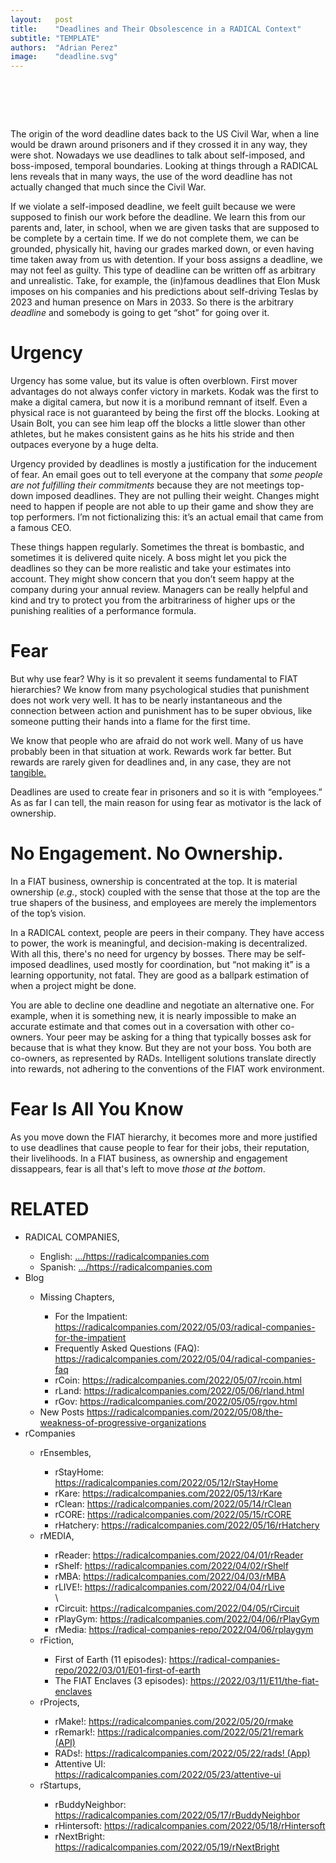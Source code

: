 ```yaml
---
layout:   post
title:    "Deadlines and Their Obsolescence in a RADICAL Context"
subtitle: "TEMPLATE"
authors:  "Adrian Perez"
image:    "deadline.svg"
---
```


<div style="display:none;">
 <p>The origin of the word deadline dates back to the US Civil War, when a line would be drawn around prisoners and if they crossed it in any way, they were shot. We are still prisoners getting &ldquo;shot&rdquo; for going over arbitrary deadlines.</p>
</div>

<h1>&nbsp;</h1>
 <p>The origin of the word deadline dates back to the US Civil War, when a line would be drawn around prisoners and if they crossed it in any way, they were shot. Nowadays we use deadlines to talk about self-imposed, and boss-imposed, temporal boundaries. Looking at things through a <span class="_paradigm">RADICAL</span> lens reveals that in many ways, the use of the word deadline has not actually changed that much since the Civil War.</p>
 <p>If we violate a self-imposed deadline, we feelt guilt because we were supposed to finish our work before the deadline. We learn this from our parents and, later, in school, when we are given tasks that are supposed to be complete by a certain time. If we do not complete them, we can be grounded, physically hit, having our grades marked down, or even having time taken away from us with detention. If your boss assigns a deadline, we may not feel as guilty. This type of deadline can be written off as arbitrary and unrealistic. Take, for example, the (in)famous deadlines that Elon Musk imposes on his companies and his predictions about self-driving Teslas by 2023 and human presence on Mars in 2033. So there is the arbitrary <em>deadline</em> and somebody is going to get  &ldquo;shot&rdquo; for going over it.</p>

 <h1>Urgency</h1>
 <p>Urgency has some value, but its value is often overblown. First mover advantages do not always confer victory in markets. Kodak was the first to make a digital camera, but now it is a moribund remnant of itself. Even a physical race is not guaranteed by being the first off the blocks. Looking at Usain Bolt, you can see him leap off the blocks a little slower than other athletes, but he makes consistent gains as he hits his stride and then outpaces everyone by a huge delta.</p>
 <p>Urgency provided by deadlines is mostly a justification for the inducement of fear. An email goes out to tell everyone at the company that <em>some people are not fulfilling their commitments</em> because they are not meetings top-down imposed deadlines. They are not pulling their weight. Changes might need to happen if people are not able to up their game and show they are top performers. I’m not fictionalizing this: it’s an actual email that came from a famous CEO.</p>
 <p>These things happen regularly. Sometimes the threat is bombastic, and sometimes it is delivered quite nicely. A boss might let you pick the deadlines so they can be more realistic and take your estimates into account. They might show concern that you don’t seem happy at the company during your annual review. Managers can be really helpful and kind and try to protect you from the arbitrariness of higher ups or the punishing realities of a performance formula.</p>

 <h1>Fear</h1>
 <p>But why use fear? Why is it so prevalent it seems fundamental to <span class="_paradigm">FIAT</span> hierarchies? We know from many psychological studies that punishment does not work very well. It has to be nearly instantaneous and the connection between action and punishment has to be super obvious, like someone putting their hands into a flame for the first time.</p>
 <p>We know that people who are afraid do not work well. Many of us have probably been in that situation at work. Rewards work far better. But rewards are rarely given for deadlines and, in any case, they are not <a href="https://radicalcompanies.com/2022/08/09/rads-validated.html">tangible.</a></p>
 <p>Deadlines are used to create fear in prisoners and so it is with &ldquo;employees.&rdquo; As as far I can tell, the main reason for using fear as motivator is the lack of ownership.</p>

 <h1>No Engagement. No Ownership.</h1>
 <p>In a <span class="_paradigm">FIAT</span> business, ownership is concentrated at the top. It is material ownership (<em>e.g.</em>, stock) coupled with the sense that those at the top are the true shapers of the business, and employees are merely the implementors of the top&rsquo;s vision.</p>
 <p>In a <span class="_paradigm">RADICAL</span> context, people are peers in their company. They have access to power, the work is meaningful, and decision-making is decentralized. With all this, there's no need for urgency by bosses. There may be self-imposed deadlines, used mostly for coordination, but &ldquo;not making it&rdquo; is a learning opportunity, not fatal. They are good as a ballpark estimation of when a project might be done.</p>
 <p>You are able to decline one deadline and negotiate an alternative one. For example, when it is something new, it is nearly impossible to make an accurate estimate and that comes out in a coversation with other co-owners. Your peer may be asking for a thing that typically bosses ask for because that is what they know. But they are not your boss. You both are co-owners, as represented by <span class="_paradigm">RAD</span>s. Intelligent solutions translate directly into rewards, not adhering to the conventions of the <span class="_paradigm">FIAT</span> work environment.</p>

<h1>Fear Is All You Know</h1>
 <p>As you move down the <span class="_paradigm">FIAT</span> hierarchy, it becomes more and more justified to use deadlines that cause people to fear for their jobs, their reputation, their livelihoods. In a <span class="_paradigm">FIAT</span> business, as ownership and engagement dissappears, fear is all that's left to move <em>those at the bottom</em>.</p>

<h1 class="_section">RELATED</h1>
 <ul>
  <li>RADICAL COMPANIES,</li>
   <ul>
    <li><a>English</a>: <a href="https://radicalcompanies.com" target="_blank">&hellip;/https://radicalcompanies.com</a></li>
    <li><a>Spanish</a>: <a href="https://radicalcompanies.com" target="_blank">&hellip;/https://radicalcompanies.com</a></li>
   </ul>
  <li>Blog</li>
   <ul>
    <li>Missing Chapters,</li>
     <ul>
      <li>For the Impatient: <a href="https://radicalcompanies.com/2022/05/03/radical-companies-for-the-impatient" target="_blank">https://radicalcompanies.com/2022/05/03/radical-companies-for-the-impatient</a></li>
      <li>Frequently Asked Questions (FAQ): <a href="https://radicalcompanies.com/2022/05/04/radical-companies-faq" target="_blank">https://radicalcompanies.com/2022/05/04/radical-companies-faq</a></li>
      <li>rCoin: <a href="https://radicalcompanies.com/2022/05/07/rcoin.html" target="_blank">https://radicalcompanies.com/2022/05/07/rcoin.html</a></li>
      <li>rLand: <a href="https://radicalcompanies.com/2022/05/06/rland.html" target="_blank">https://radicalcompanies.com/2022/05/06/rland.html</a></li>
      <li>rGov: <a href="https://radicalcompanies.com/2022/05/05/rgov.html" target="_blank">https://radicalcompanies.com/2022/05/05/rgov.html</a></li>
     </ul>
    <li>New Posts <a href="https://radicalcompanies.com/2022/05/08/the-weakness-of-progressive-organizations" target="_blank">https://radicalcompanies.com/2022/05/08/the-weakness-of-progressive-organizations</a></li>
   </ul>
  <li>rCompanies</li>
   <ul>
    <li>rEnsembles,</li>
     <ul>
      <li> rStayHome: <a href="https://radicalcompanies.com/2022/05/12/rStayHome" target="_blank">https://radicalcompanies.com/2022/05/12/rStayHome</a></li>
      <li>     rKare: <a href="https://radicalcompanies.com/2022/05/13/rKare" target="_blank">https://radicalcompanies.com/2022/05/13/rKare</a></li>
      <li>    rClean: <a href="https://radicalcompanies.com/2022/05/14/rClean" target="_blank">https://radicalcompanies.com/2022/05/14/rClean</a></li>
      <li>     rCORE: <a href="https://radicalcompanies.com/2022/05/15/rCORE" target="_blank">https://radicalcompanies.com/2022/05/15/rCORE</a></li>
      <li>rHatchery: <a href="https://radicalcompanies.com/2022/05/16/rHatchery" target="_blank">https://radicalcompanies.com/2022/05/16/rHatchery</a></li>
     </ul>
    <li>rMEDIA,</li>
     <ul>
      <li> rReader: <a href="https://radicalcompanies.com/2022/04/01/rReader" target="_blank">https://radicalcompanies.com/2022/04/01/rReader</a></li>
      <li>  rShelf: <a href="https://radicalcompanies.com/2022/04/02/rShelf" target="_blank">https://radicalcompanies.com/2022/04/02/rShelf</a></li>
      <li>    rMBA: <a href="https://radicalcompanies.com/2022/04/03/rMBA" target="_blank">https://radicalcompanies.com/2022/04/03/rMBA</a></li>
      <li>  rLIVE!: <a href="https://radicalcompanies.com/2022/04/04/rLive" target="_blank">https://radicalcompanies.com/2022/04/04/rLive</a></li>\
      <li>rCircuit: <a href="https://radicalcompanies.com/2022/04/05/rCircuit" target="_blank">https://radicalcompanies.com/2022/04/05/rCircuit</a></li>
      <li>rPlayGym: <a href="https://radicalcompanies.com/2022/04/06/rPlayGym" target="_blank">https://radicalcompanies.com/2022/04/06/rPlayGym</a></li>
      <li>  rMedia: <a href="https://radical-companies-repo/2022/04/06/rplaygym" target="_blank">https://radical-companies-repo/2022/04/06/rplaygym</a></li>
    </ul>
   <li>rFiction,</li>
    <ul>
     <li>  First of Earth (11 episodes): <a href="https://radical-companies-repo/2022/03/01/E01-first-of-earth" target="_blank">https://radical-companies-repo/2022/03/01/E01-first-of-earth</a></li>
     <li>The FIAT Enclaves (3 episodes): <a href="https://2022/03/11/E11/the-fiat-enclaves" target="_blank">https://2022/03/11/E11/the-fiat-enclaves</a></li>
    </ul>
   <li>rProjects,</li>
    <ul>
     <li>      rMake!: <a href="https://radicalcompanies.com/2022/05/20/rmake" target="_blank">https://radicalcompanies.com/2022/05/20/rmake</a></li>
     <li>    rRemark!: <a href="https://radicalcompanies.com/2022/05/21/remark" target="_blank">https://radicalcompanies.com/2022/05/21/remark (API)</a></li>
     <li>       RADs!: <a href="https://radicalcompanies.com/2022/05/22/rads!" target="_blank">https://radicalcompanies.com/2022/05/22/rads! (App)</a></li>
     <li>Attentive UI: <a href="https://radicalcompanies.com/2022/05/23/attentive-ui" target="_blank">https://radicalcompanies.com/2022/05/23/attentive-ui</a></li>
    </ul>
   <li>rStartups,</li>
    <ul>
     <li>rBuddyNeighbor: <a href="https://radicalcompanies.com/2022/05/17/rBuddyNeighbor" target="_blank">https://radicalcompanies.com/2022/05/17/rBuddyNeighbor</a></li>
     <li>   rHintersoft: <a href="https://radicalcompanies.com/2022/05/18/rHintersoft" target="_blank">https://radicalcompanies.com/2022/05/18/rHintersoft</a></li> 
     <li>   rNextBright: <a href="https://radicalcompanies.com/2022/05/19/rNextBright" target="_blank">https://radicalcompanies.com/2022/05/19/rNextBright</a></li>
    </ul>
  </ul>
